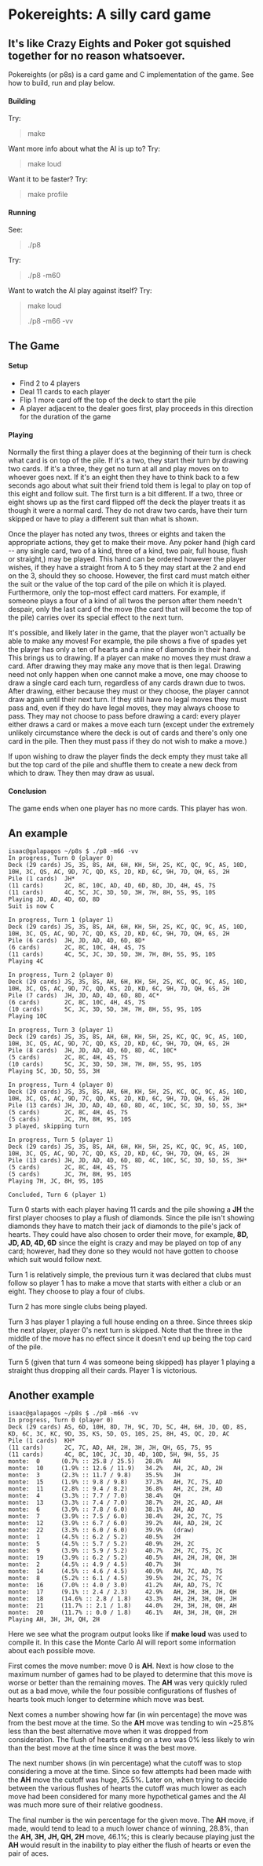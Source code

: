 # Pokereights: A silly card game

## It's like Crazy Eights and Poker got squished together for no reason whatsoever.

Pokereights (or p8s) is a card game and C implementation of the game.  See how to build, run and play below.

#### Building
Try:
> make

Want more info about what the AI is up to?  Try:
> make loud

Want it to be faster?  Try:
> make profile

#### Running
See:
> ./p8

Try:
> ./p8 -m60

Want to watch the AI play against itself?  Try:
> make loud
>
> ./p8 -m66 -vv


## The Game
#### Setup
- Find 2 to 4 players
- Deal 11 cards to each player
- Flip 1 more card off the top of the deck to start the pile
- A player adjacent to the dealer goes first, play proceeds in this direction for the duration of the game

#### Playing
Normally the first thing a player does at the beginning of their turn is check what card is on top of the pile.  If it's a two, they start their turn by drawing two cards.  If it's a three, they get no turn at all and play moves on to whoever goes next.  If it's an eight then they have to think back to a few seconds ago about what suit their friend told them is legal to play on top of this eight and follow suit.  The first turn is a bit different.  If a two, three or eight shows up as the first card flipped off the deck the player treats it as though it were a normal card.  They do not draw two cards, have their turn skipped or have to play a different suit than what is shown.

Once the player has noted any twos, threes or eights and taken the appropriate actions, they get to make their move.  Any poker hand (high card -- any single card, two of a kind, three of a kind, two pair, full house, flush or straight,) may be played.  This hand can be ordered however the player wishes, if they have a straight from A to 5 they may start at the 2 and end on the 3, should they so choose.  However, the first card must match either the suit or the value of the top card of the pile on which it is played.  Furthermore, only the top-most effect card matters.  For example, if someone plays a four of a kind of all twos the person after them needn't despair, only the last card of the move (the card that will become the top of the pile) carries over its special effect to the next turn.

It's possible, and likely later in the game, that the player won't actually be able to make any moves!  For example, the pile shows a five of spades yet the player has only a ten of hearts and a nine of diamonds in their hand.  This brings us to drawing.  If a player can make no moves they must draw a card.  After drawing they may make any move that is then legal.  Drawing need not only happen when one cannot make a move, one may choose to draw a single card each turn, regardless of any cards drawn due to twos.  After drawing, either because they must or they choose, the player cannot draw again until their next turn.  If they still have no legal moves they must pass and, even if they do have legal moves, they may always choose to pass.  They may not choose to pass before drawing a card: every player either draws a card or makes a move each turn (except under the extremely unlikely circumstance where the deck is out of cards and there's only one card in the pile.  Then they must pass if they do not wish to make a move.)

If upon wishing to draw the player finds the deck empty they must take all but the top card of the pile and shuffle them to create a new deck from which to draw.  They then may draw as usual.

#### Conclusion
The game ends when one player has no more cards.  This player has won.

## An example
```
isaac@galapagos ~/p8s $ ./p8 -m66 -vv
In progress, Turn 0 (player 0)
Deck (29 cards) JS, 3S, 8S, AH, 6H, KH, 5H, 2S, KC, QC, 9C, AS, 10D, 10H, 3C, QS, AC, 9D, 7C, QD, KS, 2D, KD, 6C, 9H, 7D, QH, 6S, 2H
Pile (1 cards)  JH*
(11 cards)      2C, 8C, 10C, AD, 4D, 6D, 8D, JD, 4H, 4S, 7S
(11 cards)      4C, 5C, JC, 3D, 5D, 3H, 7H, 8H, 5S, 9S, 10S
Playing JD, AD, 4D, 6D, 8D
Suit is now C

In progress, Turn 1 (player 1)
Deck (29 cards) JS, 3S, 8S, AH, 6H, KH, 5H, 2S, KC, QC, 9C, AS, 10D, 10H, 3C, QS, AC, 9D, 7C, QD, KS, 2D, KD, 6C, 9H, 7D, QH, 6S, 2H
Pile (6 cards)  JH, JD, AD, 4D, 6D, 8D*
(6 cards)       2C, 8C, 10C, 4H, 4S, 7S
(11 cards)      4C, 5C, JC, 3D, 5D, 3H, 7H, 8H, 5S, 9S, 10S
Playing 4C

In progress, Turn 2 (player 0)
Deck (29 cards) JS, 3S, 8S, AH, 6H, KH, 5H, 2S, KC, QC, 9C, AS, 10D, 10H, 3C, QS, AC, 9D, 7C, QD, KS, 2D, KD, 6C, 9H, 7D, QH, 6S, 2H
Pile (7 cards)  JH, JD, AD, 4D, 6D, 8D, 4C*
(6 cards)       2C, 8C, 10C, 4H, 4S, 7S
(10 cards)      5C, JC, 3D, 5D, 3H, 7H, 8H, 5S, 9S, 10S
Playing 10C

In progress, Turn 3 (player 1)
Deck (29 cards) JS, 3S, 8S, AH, 6H, KH, 5H, 2S, KC, QC, 9C, AS, 10D, 10H, 3C, QS, AC, 9D, 7C, QD, KS, 2D, KD, 6C, 9H, 7D, QH, 6S, 2H
Pile (8 cards)  JH, JD, AD, 4D, 6D, 8D, 4C, 10C*
(5 cards)       2C, 8C, 4H, 4S, 7S
(10 cards)      5C, JC, 3D, 5D, 3H, 7H, 8H, 5S, 9S, 10S
Playing 5C, 3D, 5D, 5S, 3H

In progress, Turn 4 (player 0)
Deck (29 cards) JS, 3S, 8S, AH, 6H, KH, 5H, 2S, KC, QC, 9C, AS, 10D, 10H, 3C, QS, AC, 9D, 7C, QD, KS, 2D, KD, 6C, 9H, 7D, QH, 6S, 2H
Pile (13 cards) JH, JD, AD, 4D, 6D, 8D, 4C, 10C, 5C, 3D, 5D, 5S, 3H*
(5 cards)       2C, 8C, 4H, 4S, 7S
(5 cards)       JC, 7H, 8H, 9S, 10S
3 played, skipping turn

In progress, Turn 5 (player 1)
Deck (29 cards) JS, 3S, 8S, AH, 6H, KH, 5H, 2S, KC, QC, 9C, AS, 10D, 10H, 3C, QS, AC, 9D, 7C, QD, KS, 2D, KD, 6C, 9H, 7D, QH, 6S, 2H
Pile (13 cards) JH, JD, AD, 4D, 6D, 8D, 4C, 10C, 5C, 3D, 5D, 5S, 3H*
(5 cards)       2C, 8C, 4H, 4S, 7S
(5 cards)       JC, 7H, 8H, 9S, 10S  
Playing 7H, JC, 8H, 9S, 10S

Concluded, Turn 6 (player 1)
```

Turn 0 starts with each player having 11 cards and the pile showing a **JH** the first player chooses to play a flush of diamonds.  Since the pile isn't showing diamonds they have to match their jack of diamonds to the pile's jack of hearts.  They could have also chosen to order their move, for example,  **8D, JD, AD, 4D, 6D** since the eight is crazy and may be played on top of any card; however, had they done so they would not have gotten to choose which suit would follow next.

Turn 1 is relatively simple, the previous turn it was declared that clubs must follow so player 1 has to make a move that starts with either a club or an eight.  They choose to play a four of clubs.

Turn 2 has more single clubs being played.

Turn 3 has player 1 playing a full house ending on a three.  Since threes skip the next player, player 0's next turn is skipped.  Note that the three in the middle of the move has no effect since it doesn't end up being the top card of the pile.

Turn 5 (given that turn 4 was someone being skipped) has player 1 playing a straight thus dropping all their cards.  Player 1 is victorious.


## Another example
```
isaac@galapagos ~/p8s $ ./p8 -m66 -vv
In progress, Turn 0 (player 0)
Deck (29 cards) AS, 6D, 10H, 8D, 7H, 9C, 7D, 5C, 4H, 6H, JD, QD, 8S, KD, 6C, 3C, KC, 9D, 3S, KS, 5D, QS, 10S, 2S, 8H, 4S, QC, 2D, AC
Pile (1 cards)  KH*
(11 cards)      2C, 7C, AD, AH, 2H, 3H, JH, QH, 6S, 7S, 9S
(11 cards)      4C, 8C, 10C, JC, 3D, 4D, 10D, 5H, 9H, 5S, JS
monte:  0      (0.7% :: 25.8 / 25.5)   28.8%   AH
monte:  10     (1.9% :: 12.6 / 11.9)   34.2%   AH, 2C, AD, 2H
monte:  3      (2.3% :: 11.7 / 9.8)    35.5%   JH
monte:  15     (1.9% :: 9.8 / 9.8)     37.3%   AH, 7C, 7S, AD
monte:  11     (2.8% :: 9.4 / 8.2)     36.8%   AH, 2C, 2H, AD
monte:  4      (3.3% :: 7.7 / 7.0)     38.4%   QH
monte:  13     (3.3% :: 7.4 / 7.0)     38.7%   2H, 2C, AD, AH
monte:  6      (3.9% :: 7.8 / 6.0)     38.1%   AH, AD
monte:  7      (3.9% :: 7.5 / 6.0)     38.4%   2H, 2C, 7C, 7S
monte:  12     (3.9% :: 6.7 / 6.0)     39.2%   AH, AD, 2H, 2C
monte:  22     (3.3% :: 6.0 / 6.0)     39.9%   (draw)
monte:  1      (4.5% :: 6.2 / 5.2)     40.5%   2H
monte:  5      (4.5% :: 5.7 / 5.2)     40.9%   2H, 2C
monte:  9      (3.9% :: 5.9 / 5.2)     40.7%   2H, 7C, 7S, 2C
monte:  19     (3.9% :: 6.2 / 5.2)     40.5%   AH, 2H, JH, QH, 3H
monte:  2      (4.5% :: 4.9 / 4.5)     40.7%   3H
monte:  14     (4.5% :: 4.6 / 4.5)     40.9%   AH, 7C, AD, 7S
monte:  8      (5.2% :: 6.1 / 4.5)     39.5%   2H, 2C, 7S, 7C
monte:  16     (7.0% :: 4.0 / 3.0)     41.2%   AH, AD, 7S, 7C
monte:  17     (9.1% :: 2.4 / 2.3)     42.9%   AH, 2H, 3H, JH, QH
monte:  18     (14.6% :: 2.8 / 1.8)    43.3%   AH, 2H, 3H, QH, JH
monte:  21     (11.7% :: 2.1 / 1.8)    44.0%   2H, 3H, JH, QH, AH
monte:  20     (11.7% :: 0.0 / 1.8)    46.1%   AH, 3H, JH, QH, 2H
Playing AH, 3H, JH, QH, 2H
```

Here we see what the program output looks like if **make loud** was used to compile it.  In this case the Monte Carlo AI will report some information about each possible move.

First comes the move number: move 0 is **AH**.  Next is how close to the maximum number of games had to be played to determine that this move is worse or better than the remaining moves.  The **AH** was very quickly ruled out as a bad move, while the four possible configurations of flushes of hearts took much longer to determine which move was best.

Next comes a number showing how far (in win percentage) the move was from the best move at the time.  So the **AH** move was tending to win ~25.8% less than the best alternative move when it was dropped from consideration.  The flush of hearts ending on a two was 0% less likely to win than the best move at the time since it was the best move.

The next number shows (in win percentage) what the cutoff was to stop considering a move at the time.  Since so few attempts had been made with the **AH** move the cutoff was huge, 25.5%.  Later on, when trying to decide between the various flushes of hearts the cutoff was much lower as each move had been considered for many more hypothetical games and the AI was much more sure of their relative goodness.

The final number is the win percentage for the given move.  The **AH** move, if made, would tend to lead to a much lower chance of winning, 28.8%, than the **AH, 3H, JH, QH, 2H** move, 46.1%; this is clearly because playing just the **AH** would result in the inability to play either the flush of hearts or even the pair of aces.
